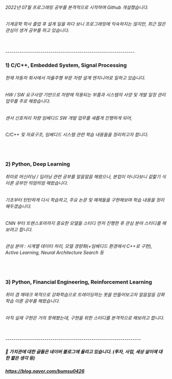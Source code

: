 ###### 2022년 07월 프로그래밍 공부를 본격적으로 시작하며 Github 개설했습니다.
###### 기계공학 학사 졸업 후 설계 일을 하다 보니 프로그래밍에 익숙하지는 않지만, 최근 많은 관심이 생겨 공부를 하고 있습니다.
</br>
---------------------------------------------------------------
</br>

### 1) C/C++, Embedded System, Signal Processing
###### 현재 자동차 회사에서 자율주행 부문 차량 설계 엔지니어로 일하고 있습니다.
###### HW / SW 요구사양 기반으로 차량에 적용되는 부품과 시스템의 사양 및 개발 일정 관리 업무를 주로 해왔습니다.
###### 센서 신호처리 차량 임베디드 SW 개발 업무를 새롭게 진행하게 되어,
###### C/C++ 및 자료구조, 임베디드 시스템 관련 학습 내용들을 정리하고자 합니다.

</br>

### 2) Python, Deep Learning 
###### 취미로 머신러닝 / 딥러닝 관련 공부를 알음알음 해왔으나, 본업이 아니다보니 겉핥기 식 이론 공부만 띄엄띄엄 해왔습니다.
###### 기초부터 탄탄하게 다시 학습하고, 주요 논문 및 예제들을 구현해보며 학습 내용을 정리해두겠습니다.
###### CNN 부터 트랜스포머까지 중요한 모델들 스터디 먼저 진행한 후 관심 분야 스터디를 해보려고 합니다.
###### 관심 분야 : 시계열 데이터 처리, 모델 경량화(+임베디드 환경에서 C++로 구현), Active Learning, Neural Architecture Search 등

</br>

### 3) Python, Financial Engineering, Reinforcement Learning 
###### 취미 겸 재태크 목적으로 강화학습으로 트레이딩하는 봇을 만들어보고자 알음알음 강화학습 이론 공부를 해왔습니다.
###### 아직 실제 구현은 거의 못해봤는데, 구현을 위한 스터디를 본격적으로 해보려고 합니다.

</br>
------------------------------------------------------------------
</br>

##### 🤔 가치관에 대한 글들은 네이버 블로그에 올리고 있습니다. (투자, 사업, 세상 살이에 대한 짧은 생각 등)
##### https://blog.naver.com/bumsu0426

</br></br></br>

<!--
**BS-Kim-Dev/BS-Kim-Dev** is a ✨ _special_ ✨ repository because its `README.md` (this file) appears on your GitHub profile.

Here are some ideas to get you started:

- 🔭 I’m currently working on ...
- 🌱 I’m currently learning ...
- 👯 I’m looking to collaborate on ...
- 🤔 I’m looking for help with ...
- 💬 Ask me about ...
- 📫 How to reach me: ...
- 😄 Pronouns: ...
- ⚡ Fun fact: ...
-->
